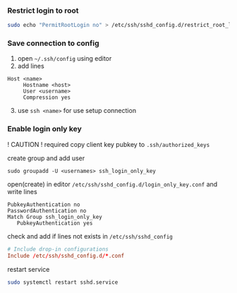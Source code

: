 ### Restrict login to root
```sh
sudo echo "PermitRootLogin no" > /etc/ssh/sshd_config.d/restrict_root_login.conf
```


### Save connection to config

1. open `~/.ssh/config` using editor
2. add lines
```config
Host <name>
     Hostname <host>
     User <username>
     Compression yes
```
 3. use `ssh <name>` for use setup connection


### Enable login only key
! CAUTION
! required copy client key pubkey to `.ssh/authorized_keys`

create group and add user
```ssh
sudo groupadd -U <usernames> ssh_login_only_key
```

open(create) in editor `/etc/ssh/sshd_config.d/login_only_key.conf`
and write lines
```config
PubkeyAuthentication no
PasswordAuthentication no
Match Group ssh_login_only_key
   PubkeyAuthentication yes
```

check and add if lines not exists in `/etc/ssh/sshd_config`
```conf
# Include drop-in configurations
Include /etc/ssh/sshd_config.d/*.conf
```
restart service
```sh
sudo systemctl restart sshd.service
```
